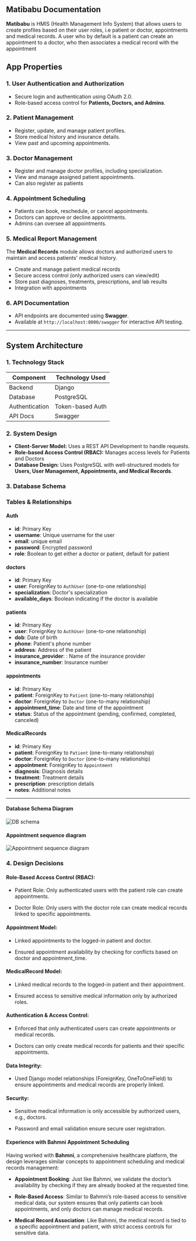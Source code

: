 ## Matibabu Documentation

**Matibabu** is HMIS (Health Management Info System) that allows users to create profiles based on their user roles, i.e patient or doctor, appointments and medical records. A user who by default is a patient can create an appointment to a doctor, who then associates a medical record with the appointment

## App Properties

### 1. User Authentication and Authorization
- Secure login and authentication using OAuth 2.0.
- Role-based access control for **Patients, Doctors, and Admins**.

### 2. Patient Management
- Register, update, and manage patient profiles.
- Store medical history and insurance details.
- View past and upcoming appointments.

### 3. Doctor Management
- Register and manage doctor profiles, including specialization.
- View and manage assigned patient appointments.
- Can also register as patients

### 4. Appointment Scheduling
- Patients can book, reschedule, or cancel appointments.
- Doctors can approve or decline appointments.
- Admins can oversee all appointments.

### 5. Medical Report Management

The **Medical Records** module allows doctors and authorized users to maintain and access patients' medical history.

- Create and manage patient medical records
- Secure access control (only authorized users can view/edit)
- Store past diagnoses, treatments, prescriptions, and lab results
- Integration with appointments


### 6. API Documentation
- API endpoints are documented using **Swagger**.
- Available at `http://localhost:8000/swagger` for interactive API testing.

---

## System Architecture

### 1. Technology Stack
| Component       | Technology Used |
|----------------|----------------|
| Backend        | Django |
| Database       | PostgreSQL      |
| Authentication | Token-based Auth |
| API Docs       | Swagger |

### 2. System Design
- **Client-Server Model:** Uses a REST API Development to handle requests.
- **Role-based Access Control (RBAC):** Manages access levels for Patients and Doctors
- **Database Design:** Uses PostgreSQL with well-structured models for **Users, User Management, Appointments, and Medical Records**.


### 3. Database Schema

### Tables & Relationships

#### **Auth**
- **id**: Primary Key
- **username**: Unique username for the user
- **email**: unique email
- **password**: Encrypted password
- **role**: Boolean to get either a doctor or patient, default for patient

#### **doctors**
- **id**: Primary Key
- **user**: ForeignKey to `AuthUser` (one-to-one relationship)
- **specialization**: Doctor's specialization
- **available_days**: Boolean indicating if the doctor is available

#### **patients**
- **id**: Primary Key
- **user**: ForeignKey to `AuthUser` (one-to-one relationship)
- **dob**: Date of birth
- **phone**: Patient's phone number
- **address**: Address of the patient
- **insurance_provider**: : Name of the insurance provider
- **insurance_number**: Insurance number

#### **appointments**
- **id**: Primary Key
- **patient**: ForeignKey to `Patient` (one-to-many relationship)
- **doctor**: ForeignKey to `Doctor` (one-to-many relationship)
- **appointment_time**: Date and time of the appointment
- **status**: Status of the appointment (pending, confirmed, completed, canceled)

#### **MedicalRecords**
- **id**: Primary Key
- **patient**: ForeignKey to `Patient` (one-to-many relationship)
- **doctor**: ForeignKey to `Doctor` (one-to-many relationship)
- **appointment**: ForeignKey to `Appointment` 
- **diagnosis**: Diagnosis details
- **treatment**: Treatment details
- **prescription**: prescription details
- **notes**: Additional notes

---

#### Database Schema Diagram

![DB schema](images/image-1.png)


#### Appointment sequence diagram

![Appointment sequence diagram](/images/image5.png)


### 4. Design Decisions

#### Role-Based Access Control (RBAC):

- Patient Role: Only authenticated users with the patient role can create appointments.

- Doctor Role: Only users with the doctor role can create medical records linked to specific appointments.


#### Appointment Model:

- Linked appointments to the logged-in patient and doctor.

- Ensured appointment availability by checking for conflicts based on doctor and appointment_time.

#### MedicalRecord Model:

- Linked medical records to the logged-in patient and their appointment.

- Ensured access to sensitive medical information only by authorized roles.

#### Authentication & Access Control:

- Enforced that only authenticated users can create appointments or medical records.

- Doctors can only create medical records for patients and their specific appointments.

#### Data Integrity:

- Used Django model relationships (ForeignKey, OneToOneField) to ensure appointments and medical records are properly linked.

#### Security:

- Sensitive medical information is only accessible by authorized users, e.g., doctors.

- Password and email validation ensure secure user registration.

#### Experience with Bahmni Appointment Scheduling
Having worked with **Bahmni**, a comprehensive healthcare platform, the design leverages similar concepts to appointment scheduling and medical records management:

- **Appointment Booking**: Just like Bahmni, we validate the doctor’s availability by checking if they are already booked at the requested time.

- **Role-Based Access**: Similar to Bahmni’s role-based access to sensitive medical data, our system ensures that only patients can book appointments, and only doctors can manage medical records.

- **Medical Record Association**: Like Bahmni, the medical record is tied to a specific appointment and patient, with strict access controls for sensitive data.